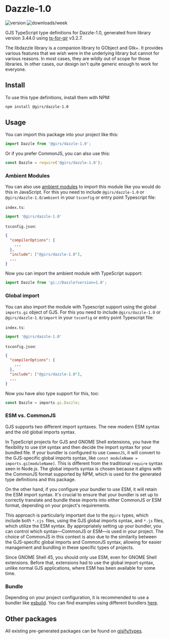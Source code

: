 
# Dazzle-1.0

![version](https://img.shields.io/npm/v/@girs/dazzle-1.0)
![downloads/week](https://img.shields.io/npm/dw/@girs/dazzle-1.0)


GJS TypeScript type definitions for Dazzle-1.0, generated from library version 3.44.0 using [ts-for-gir](https://github.com/gjsify/ts-for-gir) v3.2.7.

The libdazzle library is a companion library to GObject and Gtk+. It provides various features that we wish were in the underlying library but cannot for various reasons. In most cases, they are wildly out of scope for those libraries. In other cases, our design isn't quite generic enough to work for everyone.

## Install

To use this type definitions, install them with NPM:
```bash
npm install @girs/dazzle-1.0
```

## Usage

You can import this package into your project like this:
```ts
import Dazzle from '@girs/dazzle-1.0';
```

Or if you prefer CommonJS, you can also use this:
```ts
const Dazzle = require('@girs/dazzle-1.0');
```

### Ambient Modules

You can also use [ambient modules](https://github.com/gjsify/ts-for-gir/tree/main/packages/cli#ambient-modules) to import this module like you would do this in JavaScript.
For this you need to include `@girs/dazzle-1.0` or `@girs/dazzle-1.0/ambient` in your `tsconfig` or entry point Typescript file:

`index.ts`:
```ts
import '@girs/dazzle-1.0'
```

`tsconfig.json`:
```json
{
  "compilerOptions": {
    ...
  },
  "include": ["@girs/dazzle-1.0"],
  ...
}
```

Now you can import the ambient module with TypeScript support: 

```ts
import Dazzle from 'gi://Dazzle?version=1.0';
```

### Global import

You can also import the module with Typescript support using the global `imports.gi` object of GJS.
For this you need to include `@girs/dazzle-1.0` or `@girs/dazzle-1.0/import` in your `tsconfig` or entry point Typescript file:

`index.ts`:
```ts
import '@girs/dazzle-1.0'
```

`tsconfig.json`:
```json
{
  "compilerOptions": {
    ...
  },
  "include": ["@girs/dazzle-1.0"],
  ...
}
```

Now you have also type support for this, too:

```ts
const Dazzle = imports.gi.Dazzle;
```


### ESM vs. CommonJS

GJS supports two different import syntaxes. The new modern ESM syntax and the old global imports syntax.

In TypeScript projects for GJS and GNOME Shell extensions, you have the flexibility to use `ESM` syntax and then decide the import syntax for your bundled file. If your bundler is configured to use `CommonJS`, it will convert to the GJS-specific global imports syntax, like `const moduleName = imports.gi[moduleName]`. This is different from the traditional `require` syntax seen in Node.js. The global imports syntax is chosen because it aligns with the CommonJS format supported by NPM, which is used for the generated type definitions and this package.

On the other hand, if you configure your bundler to use ESM, it will retain the ESM import syntax. It's crucial to ensure that your bundler is set up to correctly translate and bundle these imports into either CommonJS or ESM format, depending on your project's requirements.

This approach is particularly important due to the `@girs` types, which include both `*.cjs `files, using the GJS global imports syntax, and `*.js` files, which utilize the ESM syntax. By appropriately setting up your bundler, you can control which syntax—CommonJS or ESM—is used in your project. The choice of CommonJS in this context is also due to the similarity between the GJS-specific global imports and CommonJS syntax, allowing for easier management and bundling in these specific types of projects.

Since GNOME Shell 45, you should only use ESM, even for GNOME Shell extensions. Before that, extensions had to use the global import syntax, unlike normal GJS applications, where ESM has been available for some time.

### Bundle

Depending on your project configuration, it is recommended to use a bundler like [esbuild](https://esbuild.github.io/). You can find examples using different bundlers [here](https://github.com/gjsify/ts-for-gir/tree/main/examples).

## Other packages

All existing pre-generated packages can be found on [gjsify/types](https://github.com/gjsify/types).

